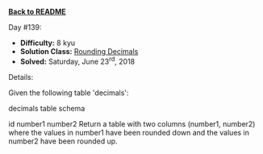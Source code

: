﻿<a href=https://github.com/hlais/Kata---a---Day><b>Back to README</b><a>

Day #139: 

* <b>Difficulty:</b> 8 kyu
* <b>Solution Class:</b> [Rounding Decimals](RoundingDecimals.sql)
* <b>Solved:</b> Saturday, June 23<sup>rd</sup>, 2018

Details:

Given the following table 'decimals':

decimals table schema

id
number1
number2
Return a table with two columns (number1, number2) where the values in number1 have been rounded down and the values in number2 have been rounded up.
